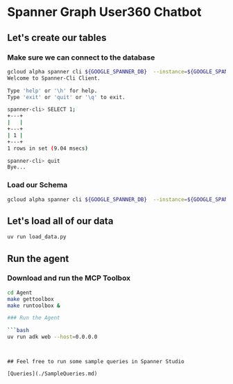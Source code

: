 # Spanner Graph User360 Chatbot

## Let's create our tables

### Make sure we can connect to the database

```bash
gcloud alpha spanner cli ${GOOGLE_SPANNER_DB}  --instance=${GOOGLE_SPANNER_INSTANCE}  --project=${GOOGLE_CLOUD_PROJECT}
Welcome to Spanner-Cli Client.

Type 'help' or '\h' for help.
Type 'exit' or 'quit' or '\q' to exit.

spanner-cli> SELECT 1;
+---+
|   |
+---+
| 1 |
+---+
1 rows in set (9.04 msecs)

spanner-cli> quit
Bye...
```

### Load our Schema

```bash
gcloud alpha spanner cli ${GOOGLE_SPANNER_DB}  --instance=${GOOGLE_SPANNER_INSTANCE}  --project=${GOOGLE_CLOUD_PROJECT} < UserIdentityDB.sql
```


## Let's load all of our data

```bash
uv run load_data.py
```

## Run the agent

### Download and run the MCP Toolbox

```bash
cd Agent
make gettoolbox
make runtoolbox &

### Run the Agent

```bash
uv run adk web --host=0.0.0.0
```
```


## Feel free to run some sample queries in Spanner Studio

[Queries](./SampleQueries.md)
